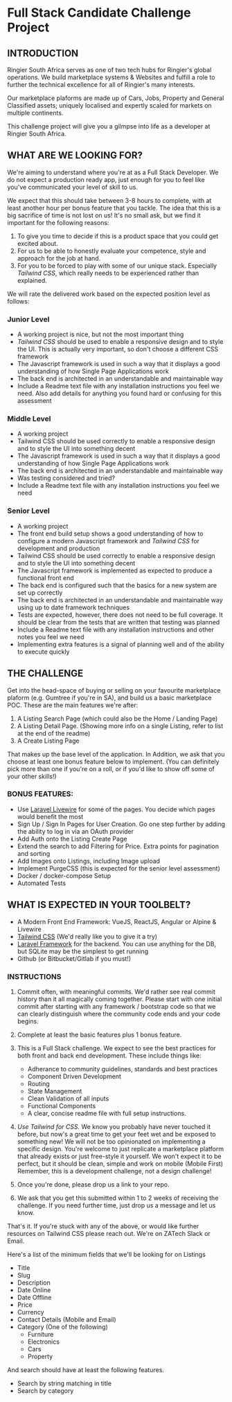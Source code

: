 # Full Stack Candidate Challenge Project
## INTRODUCTION

Ringier South Africa serves as one of two tech hubs for Ringier's global operations. We build marketplace systems & Websites and fulfill a role to further the technical excellence for all of Ringier's many interests.

Our marketplace plaforms are made up of Cars, Jobs, Property and General Classified assets; uniquely localised and expertly scaled for markets on multiple continents.

This challenge project will give you a gilmpse into life as a developer at Ringier South Africa.

## WHAT ARE WE LOOKING FOR?

We're aiming to understand where you're at as a Full Stack Developer. We do not expect a production ready app, just enough for you to feel like you've communicated your level of skill to us.

We expect that this should take between 3-8 hours to complete, with at least another hour per bonus feature that you tackle. The idea that this is a big sacrifice of time is not lost on us! It's no small ask, but we find it important for the following reasons:

1. To give you time to decide if this is a product space that you could get excited about.
1. For us to be able to honestly evaluate your competence, style and approach for the job at hand.
1. For you to be forced to play with some of our unique stack. Especially *Tailwind CSS*, which really needs to be experienced rather than explained.

We will rate the delivered work based on the expected position level as follows:

### Junior Level
* A working project is nice, but not the most important thing
* *Tailwind CSS* should be used to enable a responsive design and to style the UI. This is actually very important, so don't choose a different CSS framework
* The Javascript framework is used in such a way that it displays a good understanding of how Single Page Applications work
* The back end is architected in an understandable and maintainable way
* Include a Readme text file with any installation instructions you feel we need. Also add details for anything you found hard or confusing for this assessment

### Middle Level
* A working project
* Tailwind CSS should be used correctly to enable a responsive design and to style the UI into something decent
* The Javascript framework is used in such a way that it displays a good understanding of how Single Page Applications work
* The back end is architected in an understandable and maintainable way
* Was testing considered and tried?
* Include a Readme text file with any installation instructions you feel we need

### Senior Level
* A working project
* The front end build setup shows a good understanding of how to configure a modern Javascript framework and *Tailwind CSS* for development and production
* Tailwind CSS should be used correctly to enable a responsive design and to style the UI into something decent
* The Javascript framework is implemented as expected to produce a functional front end
* The back end is configured such that the basics for a new system are set up correctly
* The back end is architected in an understandable and maintainable way using up to date framework techniques
* Tests are expected, however, there does not need to be full coverage. It should be clear from the tests that are written that testing was planned
* Include a Readme text file with any installation instructions and other notes you feel we need
* Implementing extra features is a signal of planning well and of the ability to execute quickly

## THE CHALLENGE

Get into the head-space of buying or selling on your favourite marketplace plaform (e.g. Gumtree if you're in SA), and build us a basic marketplace POC. These are the main features we're after:

1. A Listing Search Page (which could also be the Home / Landing Page)
1. A Listing Detail Page. (Showing more info on a single Listing, refer to list at the end of the readme)
1. A Create Listing Page

That makes up the base level of the application. In Addition, we ask that you choose at least one bonus feature below to implement.  (You can definitely pick more than one if you're on a roll, or if you'd like to show off some of your other skills!)

### BONUS FEATURES:
* Use [Laravel Livewire](https://laravel-livewire.com) for some of the pages. You decide which pages would benefit the most
* Sign Up / Sign In Pages for User Creation. Go one step further by adding the ability to log in via an OAuth provider
* Add Auth onto the Listing Create Page
* Extend the search to add Filtering for Price. Extra points for pagination and sorting
* Add Images onto Listings, including Image upload
* Implement PurgeCSS (this is expected for the senior level assessment)
* Docker / docker-compose Setup
* Automated Tests

## WHAT IS EXPECTED IN YOUR TOOLBELT?
* A Modern Front End Framework: VueJS, ReactJS, Angular or Alpine & Livewire
* [Tailwind CSS](https://tailwindcss.com/) (We'd really like you to give it a try)
* [Laravel Framework](https://laravel.com) for the backend. You can use anything for the DB, but SQLite may be the simplest to get running
* Github (or Bitbucket/Gitlab if you must!)

### INSTRUCTIONS
1. Commit often, with meaningful commits. We'd rather see real commit history than it all magically coming together. Please start with one initial commit after starting with any framework / bootstrap code so that we can clearly distinguish where the community code ends and your code begins.

1. Complete at least the basic features plus 1 bonus feature.

1. This is a Full Stack challenge. We expect to see the best practices for both front and back end development. These include things like:
    * Adherance to community guidelines, standards and best practices
    * Component Driven Development
    * Routing
    * State Management
    * Clean Validation of all inputs
    * Functional Components
    * A clear, concise readme file with full setup instructions.

1. *Use Tailwind for CSS.* We know you probably have never touched it before, but now's a great time to get your feet wet and be exposed to something new!  We will not be too opinionated on implementing a specific design. You're welcome to just replicate a marketplace platform that already exists or just free-style it yourself. We won't expect it to be perfect, but it should be clean, simple and work on mobile (Mobile First)
Remember, this is a development challenge, not a design challenge!

1. Once you're done, please drop us a link to your repo.

1. We ask that you get this submitted within 1 to 2 weeks of receiving the challenge. If you need further time, just drop us a message and let us know.


That's it. If you're stuck with any of the above, or would like further resources on Tailwind CSS please reach out. We're on ZATech Slack or Email.

Here's a list of the minimum fields that we'll be looking for on Listings
   * Title
   * Slug
   * Description
   * Date Online
   * Date Offline
   * Price
   * Currency
   * Contact Details (Mobile and Email)
   * Category (One of the following)
       * Furniture
       * Electronics
       * Cars
       * Property

And search should have at least the following features.
 * Search by string matching in title
 * Search by category
